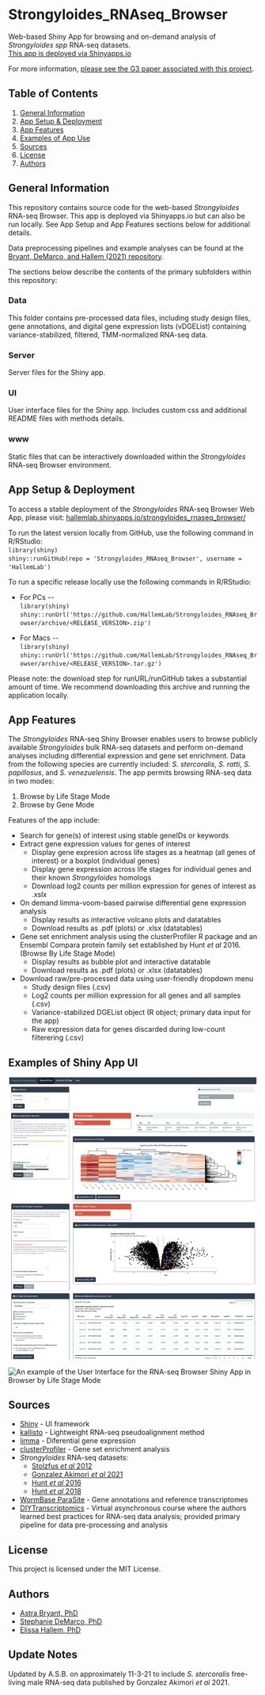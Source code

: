 # Strongyloides_RNAseq_Browser 
Web-based Shiny App for browsing and on-demand analysis of *Strongyloides spp* RNA-seq datasets.  
[This app is deployed via Shinyapps.io](https://hallemlab.shinyapps.io/Strongyloides_RNAseq_Browser/)

For more information, [please see the G3 paper associated with this project](https://pubmed.ncbi.nlm.nih.gov/33823530/).

## Table of Contents  
1. [General Information](#general-information)
2. [App Setup & Deployment](#app-setup-&-deployment)
3. [App Features](#app-features)
4. [Examples of App Use](#examples-of-shiny-app-ui)
5. [Sources](#sources)
6. [License](#license)
7. [Authors](#authors)

## General Information
This repository contains source code for the web-based *Strongyloides* RNA-seq Browser. This app is deployed via Shinyapps.io but can also be run locally. See App Setup and App Features sections below for additional details.  

Data preprocessing pipelines and example analyses can be found at the [Bryant, DeMarco, and Hallem (2021) repository](https://github.com/HallemLab/Bryant-DeMarco-Hallem-2021).  

The sections below describe the contents of the primary subfolders within this repository:

### Data  
This folder contains pre-processed data files, including study design files, gene annotations, and digital gene expression lists (vDGEList) containing variance-stabilized, filtered, TMM-normalized RNA-seq data.

### Server
Server files for the Shiny app.

### UI
User interface files for the Shiny app. Includes custom css and additional README files with methods details.

### www
Static files that can be interactively downloaded within the *Strongyloides* RNA-seq Browser environment.

## App Setup & Deployment
To access a stable deployment of the *Strongyloides* RNA-seq Browser Web App, please visit:   [hallemlab.shinyapps.io/strongyloides_rnaseq_browser/](https://hallemlab.shinyapps.io/Strongyloides_RNAseq_Browser/)  


To run the latest version locally from GitHub, use the following command in R/RStudio:  
`library(shiny)`  
`shiny::runGitHub(repo = 'Strongyloides_RNAseq_Browser', username = 'HallemLab')`  

To run a specific release locally use the following commands in R/RStudio:  
  * For PCs --  
    `library(shiny)`  
    `shiny::runUrl('https://github.com/HallemLab/Strongyloides_RNAseq_Browser/archive/<RELEASE_VERSION>.zip') ` 

  * For Macs --  
    `library(shiny)`  
    `shiny::runUrl('https://github.com/HallemLab/Strongyloides_RNAseq_Browser/archive/<RELEASE_VERSION>.tar.gz')`  

Please note: the download step for runURL/runGitHub takes a substantial amount of time. We recommend downloading this archive and running the application locally. 

## App Features  
The *Strongyloides* RNA-seq Shiny Browser enables users to browse publicly available *Strongyloides* bulk RNA-seq datasets and perform on-demand analyses including differential expression and gene set enrichment. Data from the following species are currently included: *S. stercoralis*, *S. ratti*, *S. papillosus*, and *S. venezuelensis*. The app permits browsing RNA-seq data in two modes:

  1. Browse by Life Stage Mode
  2. Browse by Gene Mode  
  
Features of the app include:  

* Search for gene(s) of interest using stable geneIDs or keywords
* Extract gene expression values for genes of interest
  - Display gene expresion across life stages as a heatmap (all genes of interest) or a boxplot (individual genes)
  - Display gene expression across life stages for individual genes and their known *Strongyloides* homologs
  - Download log2 counts per million expression for genes of interest as .xslx
* On demand limma-voom-based pairwise differential gene expression analysis
  - Display results as interactive volcano plots and datatables
  - Download results as .pdf (plots) or .xlsx (datatables)
* Gene set enrichment analysis using the clusterProfiler R package and an Ensembl Compara protein family set established by Hunt *et al* 2016. (Browse By Life Stage Mode)
  - Display results as bubble plot and interactive datatable
  - Download results as .pdf (plots) or .xlsx (datatables)
* Download raw/pre-processed data using user-friendly dropdown menu
  - Study design files (.csv)
  - Log2 counts per million expression for all genes and all samples (.csv)
  - Variance-stabilized DGEList object (R object; primary data input for the app)
  - Raw expression data for genes discarded during low-count filterering (.csv)

## Examples of Shiny App UI
![An example of the User Interface for the RNA-seq Browser Shiny App in Browser by Gene Mode](./UI/Str_RNAseq_Browser_Gene_Mode_Example.png)

![An example of the User Interface for the RNA-seq Browser Shiny App in Browser by Life Stage Mode](./UI/Str_RNAseq_Browser_LifeStage_Mode_Example.png)

## Sources
* [Shiny](https://shiny.rstudio.com/) - UI framework
* [kallisto](https://pachterlab.github.io/kallisto/) - Lightweight RNA-seq pseudoalignment method
* [limma](https://bioconductor.org/packages/release/bioc/html/limma.html) - Diferential gene expression
* [clusterProfiler](https://bioconductor.org/packages/release/bioc/html/clusterProfiler.html) - Gene set enrichment analysis
* *Strongyloides* RNA-seq datasets:
  - [Stolzfus *et al* 2012](https://journals.plos.org/plosntds/article?id=10.1371/journal.pntd.0001854)
  - [Gonzalez Akimori *et al* 2021](https://www.nature.com/articles/s41598-021-87478-3)
  - [Hunt *et al* 2016](https://www.nature.com/articles/ng.3495)
  - [Hunt *et al* 2018](https://www.nature.com/articles/s41598-018-23514-z)
* [WormBase ParaSite](https://parasite.wormbase.org/index.html) - Gene annotations and reference transcriptomes
* [DIYTranscriptomics](http://diytranscriptomics.com/) - Virtual asynchronous course where the authors learned best practices for RNA-seq data analysis; provided primary pipeline for data pre-processing and analysis

## License  
This project is licensed under the MIT License. 

## Authors  
* [Astra Bryant, PhD](https://github.com/astrasb)
* [Stephanie DeMarco, PhD](https://github.com/sfdemarco)
* [Elissa Hallem, PhD](https://github.com/ehallem)

## Update Notes
Updated by A.S.B. on approximately 11-3-21 to include *S. stercoralis* free-living male RNA-seq data published by Gonzalez Akimori *et al* 2021. 
